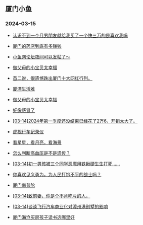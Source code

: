 ## 厦门小鱼 
### 2024-03-15

+ [认识不到一个月男朋友就给我买了一个快三万的是喜欢我吗](http://bbs.xmfish.com/read-htm-tid-18160327.html)

+ [厦门的药店到底有多赚钱](http://bbs.xmfish.com/read-htm-tid-18160262.html)

+ [小鱼网论坛夜间可以发帖了～](http://bbs.xmfish.com/read-htm-tid-18160179.html)

+ [做父母的小宝贝太幸福](http://bbs.xmfish.com/read-htm-tid-18160192.html)

+ [苗二说，很遗憾跌出厦门十大网红行列。](http://bbs.xmfish.com/read-htm-tid-18160373.html)

+ [厦漂生活难](http://bbs.xmfish.com/read-htm-tid-18160214.html)

+ [做父母的小宝贝太幸福](http://bbs.xmfish.com/read-htm-tid-18160193.html)

+ [好像感冒了](http://bbs.xmfish.com/read-htm-tid-18160195.html)

+ [[03-14]2024年第一季度还没结束已经花了2万6，开销太大了。](http://bbs.xmfish.com/read-htm-tid-18160217.html)

+ [虎视行车记录仪](http://bbs.xmfish.com/read-htm-tid-18160374.html)

+ [看星星，看月亮，看海景](http://bbs.xmfish.com/read-htm-tid-18160220.html)

+ [怎么判断高血压是不是遗传？](http://bbs.xmfish.com/read-htm-tid-18160369.html)

+ [[03-14]初一男孩被三个同学恶魔用铁锹硬生生打死……](http://bbs.xmfish.com/read-htm-tid-18160455.html)

+ [你喜欢见义勇为，为人民打抱不平的战士吗？](http://bbs.xmfish.com/read-htm-tid-18160221.html)

+ [厦门南普陀](http://bbs.xmfish.com/read-htm-tid-18160368.html)

+ [[03-14]致前妻，你是个不肯吃亏的人，](http://bbs.xmfish.com/read-htm-tid-18160504.html)

+ [[03-14]谈谈飞行汽车商业化对漳州港别墅的影响](http://bbs.xmfish.com/read-htm-tid-18160506.html)

+ [厦门海沧买房孩子读书选哪里好](http://bbs.xmfish.com/read-htm-tid-18160497.html)

